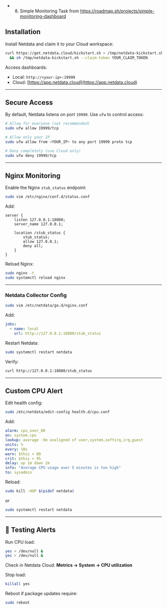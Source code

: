 - 8. Simple Monitoring Task from https://roadmap.sh/projects/simple-monitoring-dashboard

## Installation

Install Netdata and claim it to your Cloud workspace:

```bash
curl https://get.netdata.cloud/kickstart.sh > /tmp/netdata-kickstart.sh \
  && sh /tmp/netdata-kickstart.sh --claim-token YOUR_CLAIM_TOKEN
```

Access dashboards:
- Local: `http://<your-ip>:19999`
- Cloud: [https://app.netdata.cloud](https://app.netdata.cloud)

---

## Secure Access

By default, Netdata listens on port `19999`. Use `ufw` to control access:

```bash
# Allow for everyone (not recommended)
sudo ufw allow 19999/tcp

# Allow only your IP
sudo ufw allow from <YOUR_IP> to any port 19999 proto tcp

# Deny completely (use Cloud only)
sudo ufw deny 19999/tcp
```

---

## Nginx Monitoring

Enable the Nginx `stub_status` endpoint:

```bash
sudo vim /etc/nginx/conf.d/status.conf
```

Add:

```nginx
server {
    listen 127.0.0.1:18080;
    server_name 127.0.0.1;

    location /stub_status {
        stub_status;
        allow 127.0.0.1;
        deny all;
    }
}
```

Reload Nginx:

```bash
sudo nginx -t
sudo systemctl reload nginx
```

---

### Netdata Collector Config

```bash
sudo vim /etc/netdata/go.d/nginx.conf
```

Add:

```yaml
jobs:
  - name: local
    url: http://127.0.0.1:18080/stub_status
```

Restart Netdata:

```bash
sudo systemctl restart netdata
```

Verify:

```bash
curl http://127.0.0.1:18080/stub_status
```

---

## Custom CPU Alert

Edit health config:

```bash
sudo /etc/netdata/edit-config health.d/cpu.conf
```

Add:

```yaml
alarm: cpu_over_80
on: system.cpu
lookup: average -5m unaligned of user,system,softirq,irq,guest
units: %
every: 10s
warn: $this > 80
crit: $this > 95
delay: up 1m down 2m
info: "Average CPU usage over 5 minutes is too high"
to: sysadmin
```

Reload:

```bash
sudo kill -HUP $(pidof netdata)
```
_or_
```bash
sudo systemctl restart netdata
```

---

## 🧪 Testing Alerts

Run CPU load:

```bash
yes > /dev/null &
yes > /dev/null &
```

Check in Netdata Cloud: **Metrics → System → CPU utilization**

Stop load:

```bash
killall yes
```

Reboot if package updates require:

```bash
sudo reboot
```